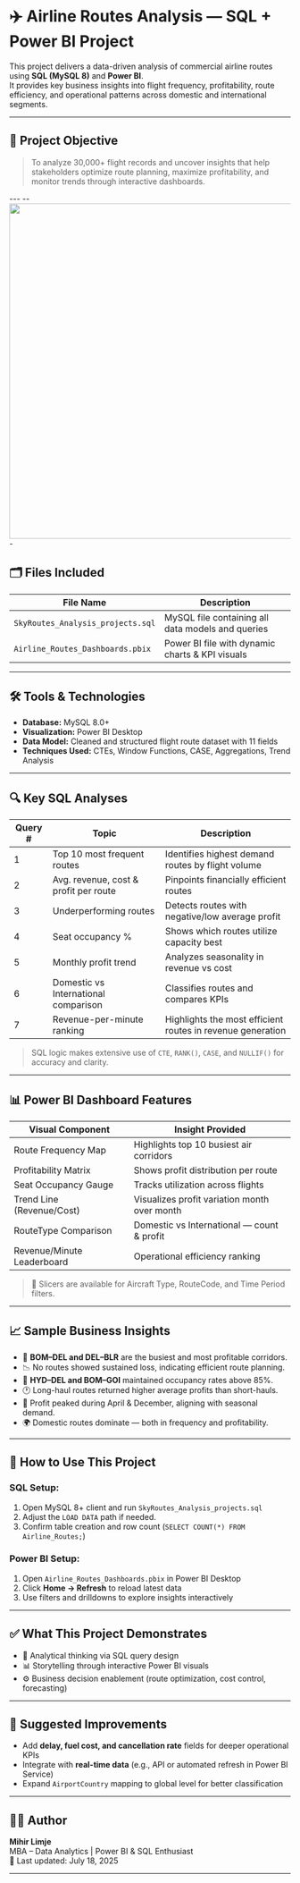# ✈️ Airline Routes Analysis — SQL + Power BI Project

This project delivers a data-driven analysis of commercial airline routes using **SQL (MySQL 8)** and **Power BI**.  
It provides key business insights into flight frequency, profitability, route efficiency, and operational patterns across domestic and international segments.

---

## 📌 Project Objective

> To analyze 30,000+ flight records and uncover insights that help stakeholders optimize route planning, maximize profitability, and monitor trends through interactive dashboards.

--- --<img src="Sky-Routes_Dashborad.png" height=600px width="1250px">-

## 🗂️ Files Included

| File Name                         | Description                                      |
|----------------------------------|--------------------------------------------------|
| `SkyRoutes_Analysis_projects.sql`| MySQL file containing all data models and queries |
| `Airline_Routes_Dashboards.pbix` | Power BI file with dynamic charts & KPI visuals |

---

## 🛠️ Tools & Technologies

- **Database:** MySQL 8.0+
- **Visualization:** Power BI Desktop
- **Data Model:** Cleaned and structured flight route dataset with 11 fields
- **Techniques Used:** CTEs, Window Functions, CASE, Aggregations, Trend Analysis

---

## 🔍 Key SQL Analyses

| Query # | Topic                                  | Description |
|---------|----------------------------------------|-------------|
| 1       | Top 10 most frequent routes            | Identifies highest demand routes by flight volume |
| 2       | Avg. revenue, cost & profit per route  | Pinpoints financially efficient routes |
| 3       | Underperforming routes                 | Detects routes with negative/low average profit |
| 4       | Seat occupancy %                       | Shows which routes utilize capacity best |
| 5       | Monthly profit trend                   | Analyzes seasonality in revenue vs cost |
| 6       | Domestic vs International comparison   | Classifies routes and compares KPIs |
| 7       | Revenue-per-minute ranking             | Highlights the most efficient routes in revenue generation |

> SQL logic makes extensive use of `CTE`, `RANK()`, `CASE`, and `NULLIF()` for accuracy and clarity.

---

## 📊 Power BI Dashboard Features

| Visual Component        | Insight Provided                           |
|-------------------------|---------------------------------------------|
| Route Frequency Map     | Highlights top 10 busiest air corridors     |
| Profitability Matrix    | Shows profit distribution per route         |
| Seat Occupancy Gauge    | Tracks utilization across flights           |
| Trend Line (Revenue/Cost)| Visualizes profit variation month over month |
| RouteType Comparison    | Domestic vs International — count & profit |
| Revenue/Minute Leaderboard | Operational efficiency ranking           |

> 📌 Slicers are available for Aircraft Type, RouteCode, and Time Period filters.

---

## 📈 Sample Business Insights

- 🔁 **BOM–DEL and DEL–BLR** are the busiest and most profitable corridors.
- 📉 No routes showed sustained loss, indicating efficient route planning.
- 💺 **HYD–DEL and BOM–GOI** maintained occupancy rates above 85%.
- 🕐 Long-haul routes returned higher average profits than short-hauls.
- 📅 Profit peaked during April & December, aligning with seasonal demand.
- 🌍 Domestic routes dominate — both in frequency and profitability.

---

## 🧭 How to Use This Project

### SQL Setup:
1. Open MySQL 8+ client and run `SkyRoutes_Analysis_projects.sql`
2. Adjust the `LOAD DATA` path if needed.
3. Confirm table creation and row count (`SELECT COUNT(*) FROM Airline_Routes;`)

### Power BI Setup:
1. Open `Airline_Routes_Dashboards.pbix` in Power BI Desktop
2. Click **Home → Refresh** to reload latest data
3. Use filters and drilldowns to explore insights interactively

---

## ✅ What This Project Demonstrates

- 🧠 Analytical thinking via SQL query design
- 📊 Storytelling through interactive Power BI visuals
- ⚙️ Business decision enablement (route optimization, cost control, forecasting)

---

## 🔄 Suggested Improvements

- Add **delay, fuel cost, and cancellation rate** fields for deeper operational KPIs
- Integrate with **real-time data** (e.g., API or automated refresh in Power BI Service)
- Expand `AirportCountry` mapping to global level for better classification

---

## 👨‍💻 Author

**Mihir Limje**  
MBA – Data Analytics | Power BI & SQL Enthusiast  
📅 Last updated: July 18, 2025

---

